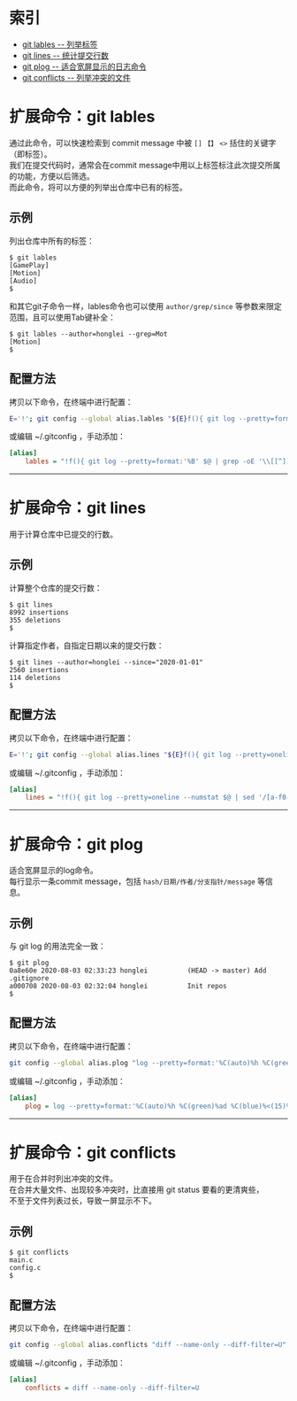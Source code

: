 # 索引
<!-- TOC -->
- [git lables -- 列举标签](#扩展命令git-lables)
- [git lines -- 统计提交行数](#扩展命令git-lines)
- [git plog -- 适合宽屏显示的日志命令](#扩展命令git-plog)
- [git conflicts -- 列举冲突的文件](#扩展命令git-conflicts)
<!-- /TOC -->

<a id="markdown-扩展命令git-lables" name="扩展命令git-lables"></a>
# 扩展命令：git lables

通过此命令，可以快速检索到 commit message 中被 `[]` `【】` `<>` 括住的关键字（即标签）。  
我们在提交代码时，通常会在commit message中用以上标签标注此次提交所属的功能，方便以后筛选。  
而此命令，将可以方便的列举出仓库中已有的标签。

## 示例
列出仓库中所有的标签：
```console
$ git lables
[GamePlay]
[Motion]
[Audio]
$
```

和其它git子命令一样，lables命令也可以使用 `author/grep/since` 等参数来限定范围，且可以使用Tab键补全：
```console
$ git lables --author=honglei --grep=Mot
[Motion]
$
```

## 配置方法
拷贝以下命令，在终端中进行配置：
```sh
E='!'; git config --global alias.lables "${E}f(){ git log --pretty=format:'%B' \$@ | grep -oE '\\[[^]]+\\]|【[^】]+】|<[^>]+>' | sort | uniq; }; f"
```

或编辑 ~/.gitconfig ，手动添加：
```ini
[alias]
    lables = "!f(){ git log --pretty=format:'%B' $@ | grep -oE '\\[[^]]+\\]|【[^】]+】|<[^>]+>' | sort | uniq; }; f"
```

---

<a id="markdown-扩展命令git-lines" name="扩展命令git-lines"></a>
# 扩展命令：git lines
用于计算仓库中已提交的行数。

## 示例
计算整个仓库的提交行数：
```console
$ git lines
8992 insertions
355 deletions
$
```

计算指定作者，自指定日期以来的提交行数：
```console
$ git lines --author=honglei --since="2020-01-01"
2560 insertions
114 deletions
$
```

## 配置方法
拷贝以下命令，在终端中进行配置：
```sh
E='!'; git config --global alias.lines "${E}f(){ git log --pretty=oneline --numstat \$@ | sed '/[a-f0-9]\\{40\\}/d' | awk '{i+=\$1; d+=\$2} END {printf \"%d insertions\\n%d deletions\\n\", i, d}'; }; f"
```

或编辑 ~/.gitconfig ，手动添加：
```ini
[alias]
    lines = "!f(){ git log --pretty=oneline --numstat $@ | sed '/[a-f0-9]\\{40\\}/d' | awk '{i+=$1; d+=$2} END {printf \"%d insertions\\n%d deletions\\n\", i, d}'; }; f"
```

---

<a id="markdown-扩展命令git-plog" name="扩展命令git-plog"></a>
# 扩展命令：git plog
适合宽屏显示的log命令。  
每行显示一条commit message，包括 `hash/日期/作者/分支指针/message` 等信息。

## 示例
与 git log 的用法完全一致：
```console
$ git plog
0a8e60e 2020-08-03 02:33:23 honglei          (HEAD -> master) Add .gitignore
a000708 2020-08-03 02:32:04 honglei          Init repos
$
```

## 配置方法
拷贝以下命令，在终端中进行配置：
```sh
git config --global alias.plog "log --pretty=format:'%C(auto)%h %C(green)%ad %C(blue)%<(15)%an %C(auto)%d %Creset%<(120,trunc)%s' --date=format:'%Y-%m-%d %H:%M:%S'"
```

或编辑 ~/.gitconfig ，手动添加：
```ini
[alias]
    plog = log --pretty=format:'%C(auto)%h %C(green)%ad %C(blue)%<(15)%an %C(auto)%d %Creset%<(120,trunc)%s' --date=format:'%Y-%m-%d %H:%M:%S'
```

---

<a id="markdown-扩展命令git-conflicts" name="扩展命令git-conflicts"></a>
# 扩展命令：git conflicts
用于在合并时列出冲突的文件。  
在合并大量文件、出现较多冲突时，比直接用 git status 要看的更清爽些，  
不至于文件列表过长，导致一屏显示不下。

## 示例
```console
$ git conflicts
main.c
config.c
$
```

## 配置方法
拷贝以下命令，在终端中进行配置：
```sh
git config --global alias.conflicts "diff --name-only --diff-filter=U"
```

或编辑 ~/.gitconfig ，手动添加：
```ini
[alias]
    conflicts = diff --name-only --diff-filter=U
```
